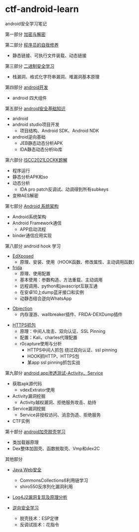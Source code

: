 # ctf-android-learn
android安全学习笔记

第一部分 [加密与解密](./密码学/加密与解密.md)

第二部分 [程序员的自我修养](./程序员的自我修养/程序员的自我修养.md)

- 静态链接、可执行文件装载、动态链接

第三部分  [二进制安全学习](./二进制安全学习/二进制安全学习.md)

- 栈漏洞、格式化字符串漏洞、堆漏洞基本原理

第四部分 [android开发](./android开发/android开发.md)

- android 四大组件

第五部分 [android安全基础知识](./android安全学习/android安全学习.md)

  * android
  * android studio项目开发
    * 项目结构、Android SDK、Android NDK
  * android逆向基础
    * JEB静态动态分析APK
    * IDA静态动态分析lib库

第六部分 [ISCC2021LOCKK题解](./LOCKK题解/ISCC2021LOCKK题解.md)

* 程序运行
* 静态分析APK和so
* 动态分析
  * IDA pro patch反调试、动调得到所有subkeys
* 变种AES解密

第七部分 [Android 系统架构](./android_framework/android_framework.md)

- Android系统架构
- Android Framework通信
  - APP启动流程
- binder通信应用实现

第八部分 android hook 学习

- [EdXposed](./android_hook/edxposed/edxposed学习.md)
  - 原理、安装、使用（HOOK函数、修改属性、主动调用函数）
- [frida](./android_hook/frida/frida学习.md)
  - 原理、使用配置
  - 基本使用：参数构造、方法重载、主动调用
  - 远程调用、python和javascript互联互通
  - 在安卓10上dump蓝牙接口和实例
  - 动静态结合逆向WhatsApp

* [Objection](./android_hook/objection/objection学习.md)
  * 内存漫游、wallbreaker插件、FRIDA-DEXDump插件

- [HTTPS抓包](./android_hook/HTTPS抓包/HTTPS抓包.md)
  - 原理：中间人攻击、双向认证、SSL Pinning
  - 配置：Kali、charles代理配置
  - r0capture使用与分析
    - HTTPS中间人抓包 绕过双向认证、ssl pinning
    - HOOK抓HTTP、HTTPS包
    - 某app ssl pinning抓包实战

第九部分 [android app渗透测试-Activity、Service](./android攻击面/android攻击面整理.md)

* 获取apk源代码
  * vdexExtrator使用
* Activity漏洞挖掘
  * Activity越权漏洞、拒绝服务攻击、劫持
* Service漏洞挖掘
  * Service非授权访问、消息伪造、拒绝服务
* CTF实例

第十部分 [android加壳脱壳学习](./android加壳脱壳/android加壳脱壳学习.md)

- 类加载器原理
- Dex整体加固壳、函数脱取壳、Vmp和dex2C

其他部分

- [Java Web安全](./其他/Web安全学习/JavaWeb安全学习.md)
  - CommonsCollections6利用链学习
  - shiro550反序列化漏洞利用
- [Log4J2漏洞复现及原理分析](./其他/Log4j2漏洞复现/Log4j2漏洞复现.md)

- [逆向安全学习](./其他/逆向安全学习/逆向安全学习.md)
  - 脱壳技术：ESP定律
  - 反调试技术：花指令

